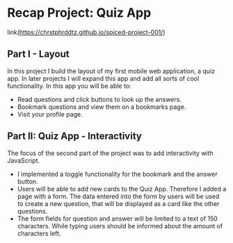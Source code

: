 # Recap Project: Quiz App

link(https://chrstphrddtz.github.io/spiced-project-001/)

## Part I - Layout

In this project I build the layout of my first mobile web application, a quiz app. In later projects I will expand this app and add all sorts of cool functionality. In this app you will be able to:

- Read questions and click buttons to look up the answers.
- Bookmark questions and view them on a bookmarks page.
- Visit your profile page.


## Part II: Quiz App - Interactivity

The focus of the second part of the project was to add interactivity with JavaScript.

- I implemented a toggle functionality for the bookmark and the answer button.
- Users will be able to add new cards to the Quiz App. Therefore I added a page with a form. The data entered into the form by users will be used to create a new question, that will be displayed as a card like the other questions.
- The form fields for question and answer will be limited to a text of 150 characters. While typing users should be informed about the amount of characters left.









